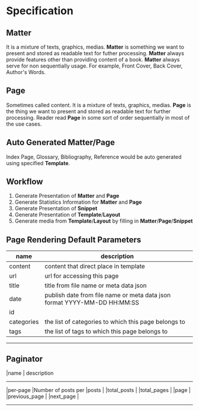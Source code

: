 Specification
=============


Matter
------
It is a mixture of texts, graphics, medias.
**Matter** is something we want to present and stored as readable text for futher processing.
**Matter** always provide features other than providing content of a book.
**Matter** always serve for non sequentially usage.
For example, Front Cover, Back Cover, Author's Words.

Page
----
Sometimes called content. It is a mixture of texts, graphics, medias.
**Page** is the thing we want to present and stored as readable text for further processing.
Reader read **Page** in some sort of order sequentially in most of the use cases.

Auto Generated Matter/Page
--------------------------
Index Page, Glossary, Bibliography, Reference would be auto generated
using specified **Template**.

Workflow
--------

1. Generate Presentation of **Matter** and **Page**
2. Generate Statistics Information for **Matter** and **Page**
3. Generate Presentation of **Snippet**
4. Generate Presentation of **Template**/**Layout**
5. Generate media from **Template**/**Layout** by filling in **Matter**/**Page**/**Snippet**


Page Rendering Default Parameters
---------------------------------

|name          |  description
 ------------- | -------------------------------------------------
|content       | content that direct place in template
|url           | url for accessing this page
|title         | title from file name or meta data json
|date          | publish date from file name or meta data json format YYYY-MM-DD HH:MM:SS
|id            |
|categories    | the list of categories to which this page belongs to
|tags          | the list of tags to which this page belongs to
 -------------- --------------------------------------------------

 Paginator
 ---------

 |name          | description
  -------------- ------------
 |per-page      |Number of posts per
 |posts         |
 |total_posts   |
 |total_pages   |
 |page          |
 |previous_page |
 |next_page     |
  -------------- ------------








